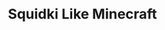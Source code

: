 ---
slug: squidki-like-minecraft
title: Squidki Like Minecraft
description: "Squidki Like Minecraft is an exciting online game. Play for free directly in your browser!"
icon: /images/new_mods/Sprunki Like Minecraft.png
url: https://wowtbc.net/sprunkin/sprunki-like-minecraft/index.html
previewImage: /images/new_mods/Sprunki Like Minecraft.png
type: new mods

# SEO配置
seo:
  title: "Squidki Like Minecraft - Play Free Online Game | Fun Browser Games"
  description: "Squidki Like Minecraft - Play this fun online game for free in your browser. No download required!"
  ogImage: "/images/new_mods/Sprunki Like Minecraft.png"
  keywords: "squidki-like-minecraft, online game, browser game, free game, new mods game, play online"

videoUrls:
  - https://www.youtube.com/embed/example1
  - https://www.youtube.com/embed/example2

whyPlay:
  title: "Why Play Squidki Like Minecraft?"
  items:
    - "Immersive Gameplay: Squidki Like Minecraft offers an engaging and immersive gaming experience that will keep you entertained for hours"
    - "Challenging Levels: Test your skills with increasingly difficult challenges and obstacles"
    - "Beautiful Graphics: Enjoy stunning visuals and smooth animations that bring the game world to life"
    - "Regular Updates: New content and features are added regularly to keep the game fresh and exciting"
    - "Free to Play: Experience all the fun without spending a penny"
    - "Community Features: Connect with other players, share strategies, and compete for high scores"
    - "Cross-Platform: Play on any device with a web browser, no downloads required"

features:
  title: "Key Features of Squidki Like Minecraft"
  image: "/images/new_mods/Sprunki Like Minecraft.png"
  items:
    - "Intuitive Controls: Easy to learn controls make Squidki Like Minecraft accessible for players of all skill levels"
    - "Multiple Game Modes: Enjoy various gameplay options that provide different challenges and experiences"
    - "Character Customization: Personalize your gaming experience with unique characters and items"
    - "Achievement System: Complete special tasks to earn rewards and recognition"
    - "Leaderboards: Compete with players worldwide and see who can achieve the highest scores"

characteristics:
  title: "Game Characteristics"
  image: "/images/new_mods/Sprunki Like Minecraft.png"
  items:
    - "Genre: New mods game with elements of strategy and skill"
    - "Difficulty: Suitable for both casual gamers and those seeking a challenge"
    - "Play Time: Quick sessions or extended gameplay, depending on your preference"
    - "Art Style: Vibrant and engaging visuals that enhance the gaming experience"
    - "Sound Design: Immersive audio that complements the gameplay perfectly"

info: "Squidki Like Minecraft is an exciting online game that offers players a unique and engaging gaming experience. With its intuitive controls, stunning visuals, and challenging gameplay, Squidki Like Minecraft provides hours of entertainment for players of all ages and skill levels. Whether you're looking for a quick gaming session during a break or an extended play session, Squidki Like Minecraft delivers an immersive experience that will keep you coming back for more. The game features multiple levels of increasing difficulty, ensuring that players are constantly challenged as they progress. With regular updates adding new content and features, Squidki Like Minecraft remains fresh and exciting, providing endless entertainment options for its growing community of players."

howToPlayIntro: "Welcome to Squidki Like Minecraft! This guide will walk you through the basics and help you master the game. Whether you're a beginner or looking to improve your skills, these tips and instructions will enhance your gaming experience."

howToPlaySteps:
  - title: "Getting Started"
    description: "Begin your Squidki Like Minecraft adventure by familiarizing yourself with the controls. Use your keyboard or mouse to navigate through the game interface. The tutorial will guide you through the basic mechanics and help you understand the objectives."
  - title: "Understanding the Objectives"
    description: "In Squidki Like Minecraft, your main goal is to progress through levels by completing specific objectives. Each level presents unique challenges that require different strategies and approaches."
  - title: "Mastering the Controls"
    description: "Practice using the controls to improve your precision and reaction time. Squidki Like Minecraft requires quick reflexes and strategic thinking to overcome obstacles and defeat opponents."
  - title: "Utilizing Power-ups"
    description: "Collect power-ups throughout the game to enhance your abilities and overcome difficult challenges. Each power-up offers unique advantages that can be crucial for success."
  - title: "Developing Strategies"
    description: "As you progress in Squidki Like Minecraft, develop effective strategies for different scenarios. Analyze patterns, anticipate challenges, and adapt your approach to maximize your performance."

faq:
  title: "Frequently Asked Questions about Squidki Like Minecraft"
  items:
    - question: "Is Squidki Like Minecraft free to play?"
      answer: "Yes, Squidki Like Minecraft is completely free to play directly in your web browser. No downloads or purchases are required to enjoy the full game experience."
    - question: "Can I play Squidki Like Minecraft on mobile devices?"
      answer: "Yes, Squidki Like Minecraft is optimized for both desktop and mobile play. You can enjoy the game on any device with a web browser and internet connection."
    - question: "Are there any in-game purchases?"
      answer: "While Squidki Like Minecraft is free to play, there may be optional in-game purchases available for cosmetic items or additional features that don't affect core gameplay."
    - question: "How often is Squidki Like Minecraft updated?"
      answer: "The developers regularly update Squidki Like Minecraft with new content, features, and improvements based on player feedback and game performance."
    - question: "Can I play Squidki Like Minecraft offline?"
      answer: "Currently, Squidki Like Minecraft requires an internet connection to play as it's a browser-based online game."
    - question: "Is Squidki Like Minecraft suitable for children?"
      answer: "Yes, Squidki Like Minecraft is designed to be family-friendly and suitable for players of all ages."
    - question: "How do I report bugs or issues?"
      answer: "If you encounter any problems while playing Squidki Like Minecraft, you can report them through the game's support page or contact the developers directly through their website."
    - question: "Still Have Questions?"
      answer: "If you have additional questions about Squidki Like Minecraft that aren't covered in this FAQ, please visit our support center or contact our customer service team for assistance."
---